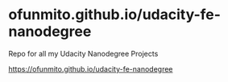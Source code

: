 # ofunmito.github.io/udacity-fe-nanodegree
Repo for all my Udacity Nanodegree Projects

https://ofunmito.github.io/udacity-fe-nanodegree